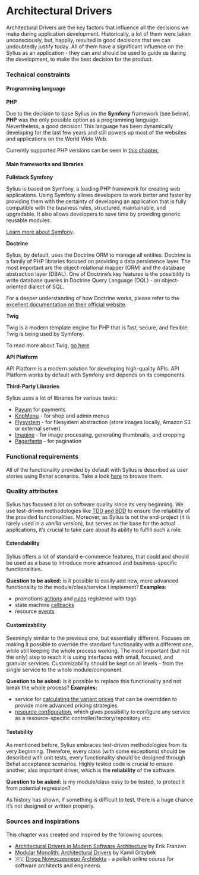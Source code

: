 # Architectural Drivers

Architectural Drivers are the key factors that influence all the decisions we make during application development. Historically, a lot of them were taken unconsciously, but, happily, resulted in good decisions that we can undoubtedly justify today. All of them have a significant influence on the Sylius as an application - they can and should be used to guide us during the development, to make the best decision for the product.

### Technical constraints

#### Programming language

**PHP**

Due to the decision to base Sylius on the **Symfony** framework (see below), **PHP** was the only possible option as a programming language. Nevertheless, a good decision! This language has been dynamically developing for the last few years and still powers up most of the websites and applications on the World Wide Web.

Currently supported PHP versions can be seen in [this chapter.](../../getting-started-with-sylius/system-requirements.md)

#### Main frameworks and libraries

**Fullstack Symfony**

Sylius is based on Symfony, a leading PHP framework for creating web applications. Using Symfony allows developers to work better and faster by providing them with the certainty of developing an application that is fully compatible with the business rules, structured, maintainable, and upgradable. It also allows developers to save time by providing generic reusable modules.

[Learn more about Symfony](https://symfony.com/what-is-symfony).

**Doctrine**

Sylius, by default, uses the Doctrine ORM to manage all entities. Doctrine is a family of PHP libraries focused on providing a data persistence layer. The most important are the object-relational mapper (ORM) and the database abstraction layer (DBAL). One of Doctrine’s key features is the possibility to write database queries in Doctrine Query Language (DQL) - an object-oriented dialect of SQL.

For a deeper understanding of how Doctrine works, please refer to the [excellent documentation on their official website](https://www.doctrine-project.org/projects/doctrine-orm/en/3.1/index.html).

**Twig**

Twig is a modern template engine for PHP that is fast, secure, and flexible. Twig is being used by Symfony.

To read more about Twig, [go here](https://twig.symfony.com/).

**API Platform**

API Platform is a modern solution for developing high-quality APIs. API Platform works by default with Symfony and depends on its components.

**Third-Party Libraries**

Sylius uses a lot of libraries for various tasks:

* [Payum](https://github.com/Payum/Payum) for payments
* [KnpMenu](https://symfony.com/doc/current/bundles/KnpMenuBundle/index.html) - for shop and admin menus
* [Flysystem](https://github.com/thephpleague/flysystem) - for filesystem abstraction (store images locally, Amazon S3 or external server)
* [Imagine](https://github.com/liip/LiipImagineBundle) - for image processing, generating thumbnails, and cropping
* [Pagerfanta](https://github.com/whiteoctober/Pagerfanta) - for pagination

### Functional requirements

All of the functionality provided by default with Sylius is described as user stories using Behat scenarios. Take a look [here](https://github.com/Sylius/Sylius/tree/2.0/features) to browse them.

### Quality attributes

Sylius has focused a lot on software quality since its very beginning. We use test-driven methodologies like [TDD and BDD](broken-reference) to ensure the reliability of the provided functionalities. Moreover, as Sylius is not the end-project (it is rarely used in a _vanilla_ version), but serves as the base for the actual applications, it’s crucial to take care about its ability to fulfill such a role.

#### Extendability

Sylius offers a lot of standard e-commerce features, that could and should be used as a base to introduce more advanced and business-specific functionalities.

**Question to be asked:** is it possible to easily add new, more advanced functionality to the module/class/service I implement? **Examples:**

* promotions [actions](https://github.com/Sylius/Sylius/blob/2.0/src/Sylius/Bundle/CoreBundle/Resources/config/services/promotion.xml) and [rules](https://github.com/Sylius/Sylius/blob/2.0/src/Sylius/Bundle/PromotionBundle/Resources/config/services.xml) registered with tags
* state machine [callbacks](https://github.com/Sylius/Sylius/blob/2.0/src/Sylius/Bundle/CoreBundle/Resources/config/app/state_machine/sylius_order.yml)
* resource [events](https://github.com/Sylius/SyliusResourceBundle/blob/1.12/src/Bundle/Controller/ResourceController.php#L175)

#### Customizability

Seemingly similar to the previous one, but essentially different. Focuses on making it possible to override the standard functionality with a different one, while still keeping the whole process working. The most important (but not the only) step to reach it is using interfaces with small, focused, and granular services. Customizability should be kept on all levels - from the single service to the whole module/component.

**Question to be asked:** is it possible to replace this functionality and not break the whole process? **Examples:**

* service for [calculating the variant prices](https://github.com/Sylius/Sylius/blob/2.0/src/Sylius/Component/Core/Calculator/ProductVariantPriceCalculator.php) that can be overridden to provide more advanced pricing strategies
* [resource configuration](https://github.com/Sylius/SyliusResourceBundle/blob/1.12/docs/reference.md), which gives possibility to configure any service as a resource-specific controller/factory/repository etc.

#### Testability

As mentioned before, Sylius embraces test-driven methodologies from its very beginning. Therefore, every class (with some exceptions) should be described with unit tests, every functionality should be designed through Behat acceptance scenarios. Highly tested code is crucial to ensure another, also important driver, which is the **reliability** of the software.

**Question to be asked:** is my module/class easy to be tested, to protect it from potential regression?

As history has shown, if something is difficult to test, there is a huge chance it’s not designed or written properly.

### Sources and inspirations

This chapter was created and inspired by the following sources:

* [Architectural Drivers in Modern Software Architecture](https://medium.com/@janerikfra/architectural-drivers-in-modern-software-architecture-cb7a42527bf2) by Erik Franzen
* [Modular Monolith: Architectural Drivers](http://www.kamilgrzybek.com/design/modular-monolith-architectural-drivers/) by Kamil Grzybek
* 🇵🇱 [Droga Nowoczesnego Architekta](https://droganowoczesnegoarchitekta.pl/) - a polish online course for software architects and engineers\
